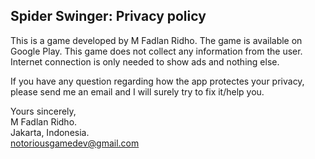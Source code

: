 ## Spider Swinger: Privacy policy

This is a game developed by M Fadlan Ridho. The game is available on Google Play.
This game does not collect any information from the user. Internet connection is only needed to show ads and nothing else.

If you have any question regarding how the app protectes your privacy, please send me an email and I will surely try to fix it/help you.

Yours sincerely,  
M Fadlan Ridho.  
Jakarta, Indonesia.  
notoriousgamedev@gmail.com
